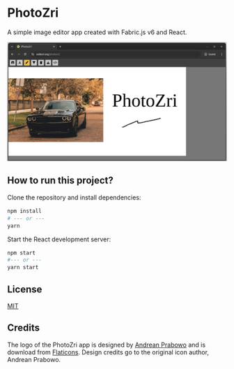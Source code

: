 # PhotoZri
A simple image editor app created with Fabric.js v6 and React.

![](./media/preview.png)

## How to run this project?
Clone the repository and install dependencies:

```bash
npm install
# --- or ---
yarn
```

Start the React development server:
```bash
npm start
#--- or ---
yarn start
```

## License
[MIT](LICENSE)


## Credits
The logo of the PhotoZri app is designed by 
[Andrean Prabowo](https://www.flaticon.com/authors/andrean-prabowo) and is download from
[Flaticons](https://www.flaticon.com/free-icon/gallery_6212173?term=photos&page=3&position=9&origin=search&related_id=6212173). 
Design credits go to the original icon author, Andrean Prabowo.
